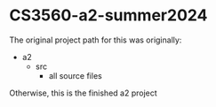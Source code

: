 # CS3560-a2-summer2024
The original project path for this was originally:
- a2
	- src
		- all source files

Otherwise, this is the finished a2 project
